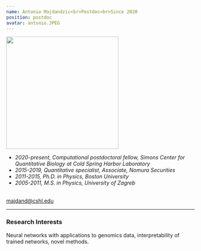 ```yaml
---
name: Antonio Majdandzic<br>Postdoc<br>Since 2020
position: postdoc
avatar: antonio.JPEG
---
```


<img width="300" src="{{site.baseurl}}/images/people/{{page.avatar}}" data-action="zoom">
<br>

- _2020-present, Computational postdoctoral fellow, Simons Center for Quantitative Biology at Cold Spring Harbor Laboratory_ <br>
- _2015-2019, Quantitative specialist, Associate, Nomura Securities_ <br>
- _2011-2015, Ph.D. in Physics, Boston University_ <br>
- _2005-2011, M.S. in Physics, University of Zagreb_ <br>
<br>
<a href="mailto:majdand@cshl.edu"><i class="fa fa-envelope-o"></i> majdand@cshl.edu</a><br>
<hr>

### Research Interests
Neural networks with applications to genomics data, interpretability of trained networks, novel methods.
<br>
<br>
<br>

&nbsp;
&nbsp;
&nbsp;
&nbsp;
&nbsp;
&nbsp;
&nbsp;
&nbsp;
&nbsp;
&nbsp;
&nbsp;
&nbsp;
&nbsp;
&nbsp;
&nbsp;
&nbsp;
&nbsp;
&nbsp;
&nbsp;
&nbsp;
&nbsp;
&nbsp;
&nbsp;
&nbsp;

